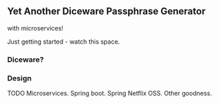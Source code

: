 ## Yet Another Diceware Passphrase Generator

with microservices!

Just getting started - watch this space.

### Diceware?

### Design

TODO Microservices. Spring boot. Spring Netflix OSS. Other goodness.

